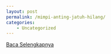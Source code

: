 ```yaml
---
layout: post
permalink: /mimpi-anting-jatuh-hilang/
categories:
    - Uncategorized
---
```


[Baca Selengkapnya](/10)